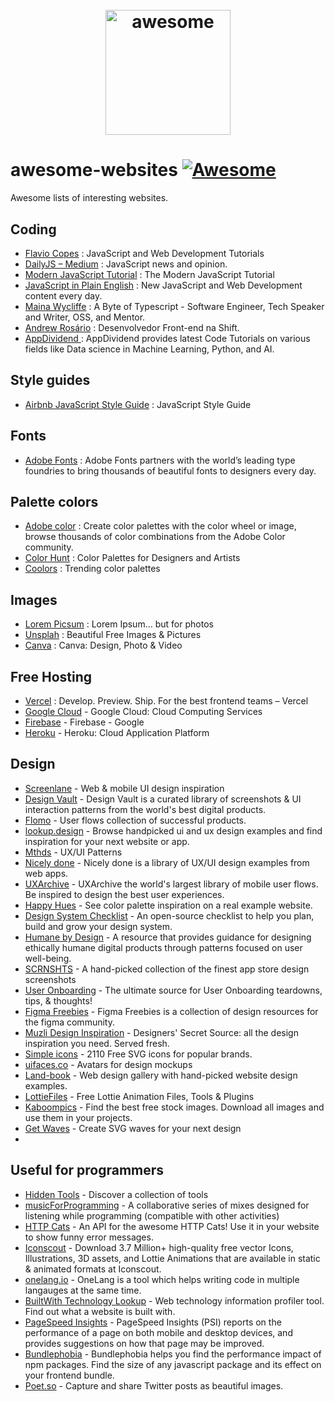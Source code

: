 <h1 align="center">
    <br>
    <img width="200" src="https://raw.githubusercontent.com/sindresorhus/awesome/main/media/logo.svg" alt="awesome">
    <br>
</h1>

# awesome-websites [![Awesome](https://awesome.re/badge.svg)](https://awesome.re)
Awesome lists of interesting websites.

## Coding
- [Flavio Copes](https://flaviocopes.com/) : JavaScript and Web Development Tutorials
- [DailyJS – Medium](https://medium.com/dailyjs) : JavaScript news and opinion.
- [Modern JavaScript Tutorial](https://javascript.info/) : The Modern JavaScript Tutorial
- [JavaScript in Plain English](https://javascript.plainenglish.io/) : New JavaScript and Web Development content every day.
- [Maina Wycliffe](https://mainawycliffe.dev) : A Byte of Typescript - Software Engineer, Tech Speaker and Writer, OSS, and Mentor.
- [Andrew Rosário](https://andrewrosario.medium.com/) : Desenvolvedor Front-end na Shift.
- [AppDividend ](https://appdividend.com/) : AppDividend provides latest Code Tutorials on various fields like Data science in Machine Learning, Python, and AI.

## Style guides
- [Airbnb JavaScript Style Guide](https://github.com/airbnb/javascript) : JavaScript Style Guide

## Fonts
- [Adobe Fonts](https://fonts.adobe.com/) : Adobe Fonts partners with the world’s leading type foundries to bring thousands of beautiful fonts to designers every day. 

## Palette colors
- [Adobe color](https://color.adobe.com/pt/explore) : Create color palettes with the color wheel or image, browse thousands of color combinations from the Adobe Color community.
- [Color Hunt](https://colorhunt.co/) : Color Palettes for Designers and Artists
- [Coolors](https://coolors.co/palettes) : Trending color palettes 

## Images
- [Lorem Picsum](https://picsum.photos/) : Lorem Ipsum... but for photos
- [Unsplah](https://unsplash.com/) : Beautiful Free Images & Pictures
- [Canva](https://www.canva.com/) : Canva: Design, Photo & Video

## Free Hosting
- [Vercel](https://vercel.com/) : Develop. Preview. Ship. For the best frontend teams – Vercel
- [Google Cloud](https://cloud.google.com/) - Google Cloud: Cloud Computing Services
- [Firebase](https://firebase.google.com/) - Firebase - Google
- [Heroku](https://www.heroku.com/) - Heroku: Cloud Application Platform

## Design
- [Screenlane](https://screenlane.com/) - Web & mobile UI design inspiration
- [Design Vault](https://designvault.io/) - Design Vault is a curated library of screenshots & UI interaction patterns from the world's best digital products.
- [Flomo](https://www.flomo.design/) - User flows collection of successful products.
- [lookup.design](https://lookup.design/) - Browse handpicked ui and ux design examples and find inspiration for your next website or app.
- [Mthds](https://mthds.co/) - UX/UI Patterns
- [Nicely done](https://nicelydone.club/) - Nicely done is a library of UX/UI design examples from web apps.
- [UXArchive](https://uxarchive.com/) - UXArchive the world's largest library of mobile user flows. Be inspired to design the best user experiences.
- [Happy Hues](https://www.happyhues.co/) - See color palette inspiration on a real example website.
- [Design System Checklist](https://www.designsystemchecklist.com/) - An open-source checklist to help you plan, build and grow your design system.
- [Humane by Design](https://humanebydesign.com/) - A resource that provides guidance for designing ethically humane digital products through patterns focused on user well-being.
- [SCRNSHTS](https://scrnshts.club/) - A hand-picked collection of the finest app store design screenshots
- [User Onboarding](https://www.useronboard.com/) - The ultimate source for User Onboarding teardowns, tips, & thoughts!
- [Figma Freebies](http://www.figmafreebi.es/) - Figma Freebies is a collection of design resources for the figma community.
- [Muzli Design Inspiration](https://muz.li/) - Designers' Secret Source: all the design inspiration you need. Served fresh.
- [Simple icons](https://simpleicons.org/) - 2110 Free SVG icons for popular brands.
- [uifaces.co](https://uifaces.co/) - Avatars for design mockups
- [Land-book](https://land-book.com/) - Web design gallery with hand-picked website design examples.
- [LottieFiles](https://lottiefiles.com/) - Free Lottie Animation Files, Tools & Plugins
- [Kaboompics](https://kaboompics.com/) - Find the best free stock images. Download all images and use them in your projects.
- [Get Waves](https://getwaves.io/) - Create SVG waves for your next design
- 
## Useful for programmers
- [Hidden Tools](https://hiddentools.dev/) - Discover a collection of tools
- [musicForProgramming](https://musicforprogramming.net) - A collaborative series of mixes designed for listening while programming (compatible with other activities)
- [HTTP Cats](https://http.cat/) - An API for the awesome HTTP Cats! Use it in your website to show funny error messages.
- [Iconscout](https://iconscout.com) - Download 3.7 Million+ high-quality free vector Icons, Illustrations, 3D assets, and Lottie Animations that are available in static & animated formats at Iconscout.
- [onelang.io](https://ide.onelang.io/) - OneLang is a tool which helps writing code in multiple langauges at the same time.
- [BuiltWith Technology Lookup](https://builtwith.com/) - Web technology information profiler tool. Find out what a website is built with.
- [PageSpeed Insights](https://pagespeed.web.dev/) - PageSpeed Insights (PSI) reports on the performance of a page on both mobile and desktop devices, and provides suggestions on how that page may be improved.
- [Bundlephobia](https://bundlephobia.com/) - Bundlephobia helps you find the performance impact of npm packages. Find the size of any javascript package and its effect on your frontend bundle.
- [Poet.so](https://poet.so/) - Capture and share Twitter posts as beautiful images.
